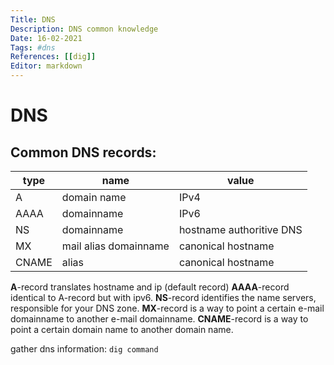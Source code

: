 ```yaml
---
Title: DNS
Description: DNS common knowledge
Date: 16-02-2021
Tags: #dns
References: [[dig]]
Editor: markdown
---
```



# DNS
## Common DNS records:
| type  | name                  | value                    |
| ----- | --------------------- | ------------------------ |
| A     | domain name           | IPv4                     |
| AAAA  | domainname            | IPv6                     | 
| NS    | domainname            | hostname authoritive DNS |
| MX    | mail alias domainname | canonical hostname       |
| CNAME | alias                 | canonical hostname       |

**A**-record translates hostname and ip (default record)
**AAAA**-record identical to A-record but with ipv6.
**NS**-record identifies the name servers, responsible for your DNS zone. 
**MX**-record is a way to point a certain e-mail domainname to another e-mail domainname.
**CNAME**-record is a way to point a certain domain name to another domain name.


gather dns information: `dig command`

